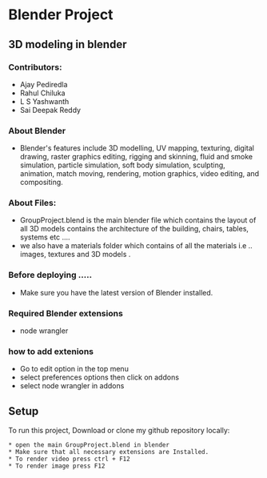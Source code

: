 

# Blender Project
## 3D modeling in blender

### Contributors:
- Ajay Pediredla
- Rahul Chiluka
- L S Yashwanth
- Sai Deepak Reddy

### About Blender
- Blender's features include 3D modelling, UV mapping, texturing, digital drawing, raster graphics editing, rigging and skinning, fluid and smoke simulation, particle simulation, soft body simulation, sculpting, animation, match moving, rendering, motion graphics, video editing, and compositing.

### About Files:
- GroupProject.blend is the main blender file which contains the layout of all 3D models contains the architecture of the building, chairs, tables, systems etc ....
- we also have a materials folder which contains of all the materials i.e .. images, textures and 3D models .

### Before deploying .....
- Make sure you have the latest version of Blender installed.

### Required Blender extensions
- node wrangler

### how to add extenions
- Go to edit option in the top menu
- select preferences options then click on addons
- select node wrangler in addons

## Setup
To run this project, Download or clone my github repository locally:
```
* open the main GroupProject.blend in blender
* Make sure that all necessary extensions are Installed.
* To render video press ctrl + F12
* To render image press F12
```
